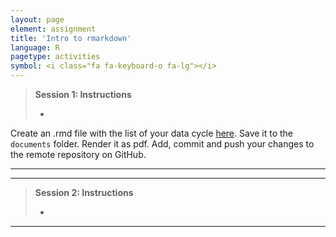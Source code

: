 ```yaml
---
layout: page
element: assignment
title: 'Intro to rmarkdown'
language: R
pagetype: activities
symbol: <i class="fa fa-keyboard-o fa-lg"></i>
---
```


> **Session 1: Instructions**
>
> -
>

Create an .rmd file with the list of your data cycle [here]().
Save it to the `documents` folder.
Render it as pdf.
Add, commit and push your changes to the remote repository on GitHub.

---
---



> **Session 2: Instructions**
>
> -
>

---
